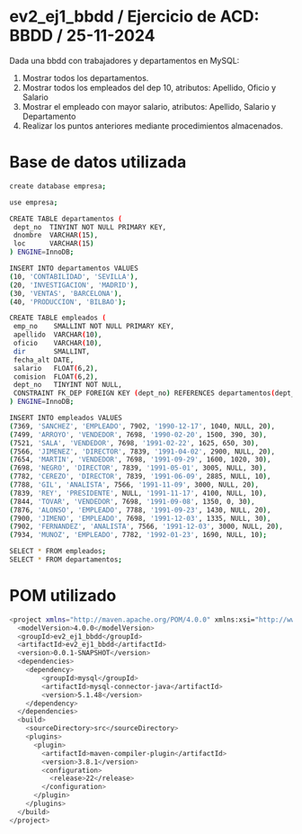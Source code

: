 # ev2_ej1_bbdd / Ejercicio de ACD: BBDD / 25-11-2024

Dada una bbdd con trabajadores y departamentos en MySQL:
1. Mostrar todos los departamentos.
2. Mostrar todos los empleados del dep 10, atributos: Apellido, Oficio y Salario
3. Mostrar el empleado con mayor salario, atributos: Apellido, Salario y Departamento
4. Realizar los puntos anteriores mediante procedimientos almacenados.

# Base de datos utilizada
```bash
create database empresa;

use empresa;

CREATE TABLE departamentos (
 dept_no  TINYINT NOT NULL PRIMARY KEY,
 dnombre  VARCHAR(15), 
 loc      VARCHAR(15)
) ENGINE=InnoDB;

INSERT INTO departamentos VALUES 
(10, 'CONTABILIDAD', 'SEVILLA'),
(20, 'INVESTIGACION', 'MADRID'),
(30, 'VENTAS', 'BARCELONA'),
(40, 'PRODUCCION', 'BILBAO');

CREATE TABLE empleados (
 emp_no    SMALLINT NOT NULL PRIMARY KEY,
 apellido  VARCHAR(10),
 oficio    VARCHAR(10),
 dir       SMALLINT,
 fecha_alt DATE,
 salario   FLOAT(6,2),
 comision  FLOAT(6,2),
 dept_no   TINYINT NOT NULL,
 CONSTRAINT FK_DEP FOREIGN KEY (dept_no) REFERENCES departamentos(dept_no)
) ENGINE=InnoDB;

INSERT INTO empleados VALUES 
(7369, 'SANCHEZ', 'EMPLEADO', 7902, '1990-12-17', 1040, NULL, 20),
(7499, 'ARROYO', 'VENDEDOR', 7698, '1990-02-20', 1500, 390, 30),
(7521, 'SALA', 'VENDEDOR', 7698, '1991-02-22', 1625, 650, 30),
(7566, 'JIMENEZ', 'DIRECTOR', 7839, '1991-04-02', 2900, NULL, 20),
(7654, 'MARTIN', 'VENDEDOR', 7698, '1991-09-29', 1600, 1020, 30),
(7698, 'NEGRO', 'DIRECTOR', 7839, '1991-05-01', 3005, NULL, 30),
(7782, 'CEREZO', 'DIRECTOR', 7839, '1991-06-09', 2885, NULL, 10),
(7788, 'GIL', 'ANALISTA', 7566, '1991-11-09', 3000, NULL, 20),
(7839, 'REY', 'PRESIDENTE', NULL, '1991-11-17', 4100, NULL, 10),
(7844, 'TOVAR', 'VENDEDOR', 7698, '1991-09-08', 1350, 0, 30),
(7876, 'ALONSO', 'EMPLEADO', 7788, '1991-09-23', 1430, NULL, 20),
(7900, 'JIMENO', 'EMPLEADO', 7698, '1991-12-03', 1335, NULL, 30),
(7902, 'FERNANDEZ', 'ANALISTA', 7566, '1991-12-03', 3000, NULL, 20),
(7934, 'MUNOZ', 'EMPLEADO', 7782, '1992-01-23', 1690, NULL, 10);

SELECT * FROM empleados;
SELECT * FROM departamentos;

```

# POM utilizado
```bash
<project xmlns="http://maven.apache.org/POM/4.0.0" xmlns:xsi="http://www.w3.org/2001/XMLSchema-instance" xsi:schemaLocation="http://maven.apache.org/POM/4.0.0 https://maven.apache.org/xsd/maven-4.0.0.xsd">
  <modelVersion>4.0.0</modelVersion>
  <groupId>ev2_ej1_bbdd</groupId>
  <artifactId>ev2_ej1_bbdd</artifactId>
  <version>0.0.1-SNAPSHOT</version>
  <dependencies>
  	<dependency>
  		<groupId>mysql</groupId>
  		<artifactId>mysql-connector-java</artifactId>
  		<version>5.1.48</version>
  	</dependency>
  </dependencies>
  <build>
    <sourceDirectory>src</sourceDirectory>
    <plugins>
      <plugin>
        <artifactId>maven-compiler-plugin</artifactId>
        <version>3.8.1</version>
        <configuration>
          <release>22</release>
        </configuration>
      </plugin>
    </plugins>
  </build>
</project>
```
